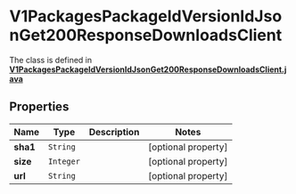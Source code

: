 

# V1PackagesPackageIdVersionIdJsonGet200ResponseDownloadsClient

The class is defined in **[V1PackagesPackageIdVersionIdJsonGet200ResponseDownloadsClient.java](../../src/main/java/org/openapitools/model/V1PackagesPackageIdVersionIdJsonGet200ResponseDownloadsClient.java)**

## Properties

Name | Type | Description | Notes
------------ | ------------- | ------------- | -------------
**sha1** | `String` |  |  [optional property]
**size** | `Integer` |  |  [optional property]
**url** | `String` |  |  [optional property]





